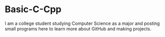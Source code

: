 # Basic-C-Cpp
I am a college student studying Computer Science as a major and posting small programs here to learn more about GitHub and making projects.
